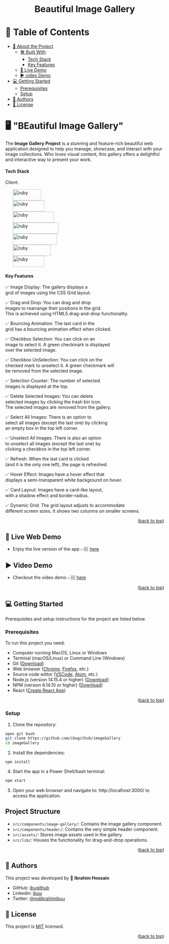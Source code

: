 <br>
<div align='center'>
	<h1>Beautiful Image Gallery</h1>
  </div>
<a name="readme-top"></a>

# 📗 Table of Contents
- [📖 About the Project](#about-project)
  - [🛠 Built With](#built-with)
    - [Tech Stack](#tech-stack)
    - [Key Features](#key-features)
  - [🚀 Live Demo](#live-demo)
  -  [▶️ video Demo](#live-demo)
- [💻 Getting Started](#getting-started)
  - [Prerequisites](#prerequisites)
  - [Setup](#setup)
- [👥 Authors](#authors)
- [📝 License](#license)


# 🖥️ "BEautiful Image Gallery"  <a name="about-project"></a>

The **Image Gallery Project** is a stunning and feature-rich beautiful web application designed to help you manage, showcase, and interact with your image collections. Who loves visual content, this gallery offers a delightful and interactive way to present your work.

#### Tech Stack <a name="tech-stack"></a>

  Client:
  <br>
  <ul>
    <a href="https://developer.mozilla.org/en-US/docs/Web/CSS">
      <img alt="ruby" width="90px"  height="35px" src="https://img.shields.io/badge/CSS-1572B6?style=for-the-badge&logo=css3&logoColor=white" />
    </a>
    <br>
    <a href="https://babeljs.io/">
      <img alt="ruby" width="100px"  height="35px" src="https://img.shields.io/badge/Babel-F9DC3e?style=for-the-badge&logo=babel&logoColor=black" />
    </a>
    <br>
    <a href="https://github.com/microverseinc/linters-config/tree/master/react-redux">
      <img alt="ruby" width="130px"  height="35px" src="https://img.shields.io/badge/eslint-3A33D1?style=for-the-badge&logo=eslint&logoColor=white" />
    </a>
    <br>
    <a href="https://github.com/microverseinc/linters-config/tree/master/react-redux">
      <img alt="ruby" width="145px"  height="35px" src="https://img.shields.io/badge/stylelint-000?style=for-the-badge&logo=stylelint&logoColor=white" />
    </a>
    <br>
    <a href="https://webpack.js.org/">
      <img alt="ruby" width="140px"  height="35px" src="https://img.shields.io/badge/webpack-%238DD6F9.svg?style=for-the-badge&logo=webpack&logoColor=black" />
    </a>
    <br>
    <a href="https://reactjs.org/">
      <img alt="ruby" width="120px"  height="35px" src="https://img.shields.io/badge/React-0075A8?style=for-the-badge&logo=react&logoColor=61DAFB" />
    </a>
    <br>
    <a href="https://tailwind.com/">
      <img alt="ruby" width="100px"  height="35px" src="https://img.shields.io/badge/Tailwind_CSS-38B2AC?style=for-the-badge&logo=tailwind-css&logoColor=white" />
    </a>
    <br>

  </ul>


#### Key Features <a name="key-features"></a>

&#9989; Image Display: The gallery displays a<br>
grid of images using the CSS Grid layout.<br>

&#9989; Drag and Drop: You can drag and drop<br>
images to rearrange their positions in the grid.<br>
This is achieved using HTML5 drag-and-drop functionality.<br>

&#9989; Bouncing Animation: The last card in the<br>
grid has a bouncing animation effect when clicked.<br>

&#9989; Checkbox Selection: You can click on an<br>
image to select it. A green checkmark is displayed<br>
over the selected image.<br>

&#9989; Checkbox UnSelection: You can click on the<br>
checked mark to unselect it. A green checkmark will<br>
be removed from the selected image.<br>

&#9989; Selection Counter: The number of selected<br>
images is displayed at the top.<br>

&#9989; Delete Selected Images: You can delete<br>
selected images by clicking the trash bin icon.<br>
The selected images are removed from the gallery.<br>

&#9989; Select All Images: There is an option to<br>
select all images (except the last one) by clicking<br>
an empty box in the top left corner.<br>

&#9989; Unselect All Images: There is also an option<br>
to unselect all images (except the last one) by<br>
clicking a checkbox in the top left corner.<br>

&#9989; Refresh: When the last card is clicked<br>
(and it is the only one left), the page is refreshed.<br>

&#9989; Hover Effect: Images have a hover effect that<br>
displays a semi-transparent white background on hover.<br>

&#9989; Card Layout: Images have a card-like layout,<br>
with a shadow effect and border-radius.<br>

&#9989; Dynamic Grid: The grid layout adjusts to accommodate<br>
different screen sizes. It shows two columns on smaller screens.<br>

<p align="right">(<a href="#readme-top">back to top</a>)</p>

<!-- LIVE DEMO  -->

## 🚀 Live Web Demo <a name="live-demo"></a>

- Enjoy the live version of the app 👉🏽 [here](https://image-gallery-inky-psi.vercel.app/)

## ▶️ Video Demo <a name="live-demo"></a>
- Checkout the video demo  👉🏽 [here](https://www.loom.com/share/62033487ef224fdfb992d76356d412a6?sid=ab2cd614-9a37-4c34-af4a-fd2130a0bbda)

<p align="right">(<a href="#readme-top">back to top</a>)</p>

<!-- GETTING STARTED -->

## 💻 Getting Started <a name="getting-started"></a>

Prerequisites and setup instructions for the project are listed below.

<!-- Prerequisites -->
### Prerequisites <a name="prerequisites"></a>

To run this project you need:
- Computer running MacOS, Linux or Windows
- Terminal (macOS/Linux) or Command Line (Windows)
- Git ([Download](https://git-scm.com/downloads))
- Web browser ([Chrome](https://www.google.com/chrome/), [Firefox](https://www.mozilla.org/en-US/firefox/new/), etc.)
- Source code editor ([VSCode](https://code.visualstudio.com/), [Atom](https://atom.io/), etc.)
- Node.js (version 14.15.4 or higher) ([Download](https://nodejs.org/en/download/))
- NPM (version 6.14.10 or higher) ([Download](https://www.npmjs.com/get-npm))
- React ([Create React App](https://create-react-app.dev/docs/getting-started/))


<p align="right">(<a href="#readme-top">back to top</a>)</p>

<!-- Setup -->
### Setup <a name="setup"></a>

1. Clone the repository:

```bash
open git bash
git clone https://github.com/ibugithub/imageGallery
cd imageGallery
```

2. Install the dependencies:

```
npm install
```




4. Start the app in a Power Shell/bash terminal:

```bash
npm start
```

5. Open your web browser and navigate to: http://localhost:3000/ to access the application.


## Project Structure

- `src/components/image-gallery/`: Contains the image gallery component.
- `src/components/header/`: Contains the very simple header component.
- `src/assets/`: Stores image assets used in the gallery.
- `src/lib/`: Houses the functionality for drag-and-drop operations.




<p align="right">(<a href="#readme-top">back to top</a>)</p>

<!-- AUTHORS -->
## 👥 Authors <a name="authors"></a>

This project was developed by 
👤 **Ibrahim Hossain**
- GitHub: [ibugithub](https://github.com/ibugithub)
- LinkedIn: [ibuu](https://www.linkedin.com/in/ibuu/)
- Twitter: [@mdibrahimibuu](https://twitter.com/mdibrahimibuu)



<!-- LICENSE -->

## 📝 License <a name="license"></a>

This project is [MIT](./LICENSE) licensed.

<p align="right">(<a href="#readme-top">back to top</a>)</p>
